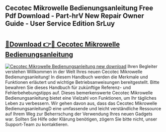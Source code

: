 ## Cecotec Mikrowelle Bedienungsanleitung Free Pdf Download - Part-hrV New Repair Owner Guide - User Service Edition SrLuy

# <h2><a href="http://df0cd56.blite.top/?on=Cecotec+Mikrowelle+Bedienungsanleitung">🔗Download 👉🔴 Cecotec Mikrowelle Bedienungsanleitung</a></h2>

[![Cecotec Mikrowelle Bedienungsanleitung new download](https://i.imgur.com/lujVjoI.png)](http://df0cd56.blite.top/?on=Cecotec+Mikrowelle+Bedienungsanleitung)
Ihren Begleiter verstehen Willkommen in der Welt Ihres neuen Cecotec Mikrowelle Bedienungsanleitung! In diesem Handbuch werden die Merkmale und Funktionen erläutert und wichtige Betriebsanweisungen bereitgestellt. Bitte bewahren Sie dieses Handbuch für zukünftige Referenz- und Fehlerbehebungstipps auf. Dieses bemerkenswerte Cecotec Mikrowelle Bedienungsanleitung bietet eine Vielzahl von Funktionen, um Ihr tägliches Leben zu verbessern. Wir gehen davon aus, dass das Cecotec Mikrowelle BedienungsanleitungD eine umfassende und leicht verständliche Ressource auf Ihrem Weg zur Beherrschung der Verwendung Ihres neuen Gadgets war. Sollten Sie Hilfe oder Klärung benötigen, zögern Sie bitte nicht, unser Support-Team zu kontaktieren.
